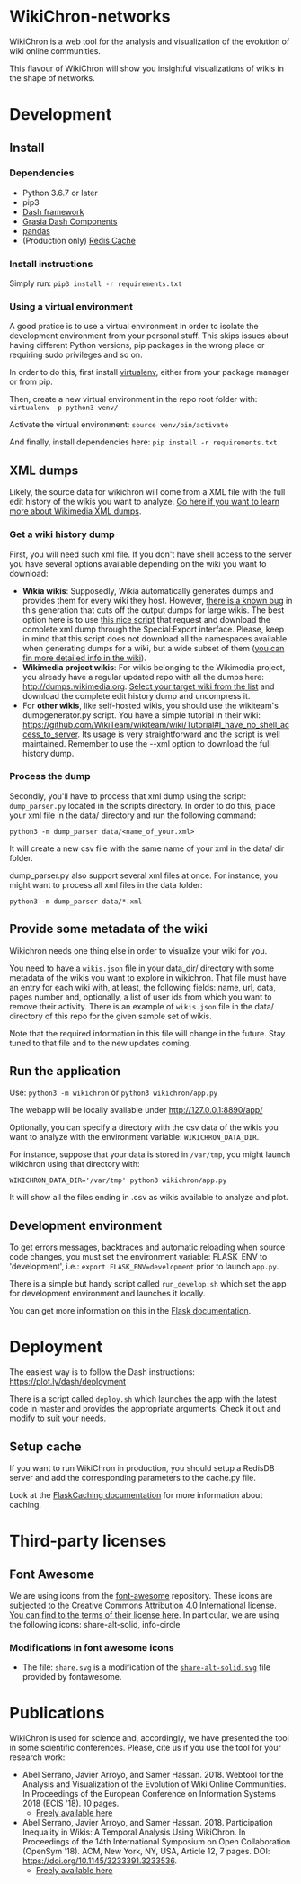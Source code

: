 # WikiChron-networks
WikiChron is a web tool for the analysis and visualization of the evolution of wiki online communities.

This flavour of WikiChron will show you insightful visualizations of wikis in the shape of networks.

# Development

## Install
### Dependencies
* Python 3.6.7 or later
* pip3
* [Dash framework](https://plot.ly/dash)
* [Grasia Dash Components](https://github.com/Grasia/grasia-dash-components)
* [pandas](pandas.pydata.org)
* (Production only) [Redis Cache](https://redis.io/)

### Install instructions
Simply run: `pip3 install -r requirements.txt`

### Using a virtual environment
A good pratice is to use a virtual environment in order to isolate the development environment from your personal stuff. This skips issues about having different Python versions, pip packages in the wrong place or requiring sudo privileges and so on.

In order to do this, first install [virtualenv](http://docs.python-guide.org/en/latest/dev/virtualenvs/), either from your package manager or from pip.

Then, create a new virtual environment in the repo root folder with:
`virtualenv -p python3 venv/`

Activate the virtual environment:
`source venv/bin/activate`

And finally, install dependencies here:
`pip install -r requirements.txt`

## XML dumps
Likely, the source data for wikichron will come from a XML file with the full edit history of the wikis you want to analyze. [Go here if you want to learn more about Wikimedia XML dumps](https://www.mediawiki.org/wiki/Manual:Backing_up_a_wiki#Backup_the_content_of_the_wiki_(XML_dump)).

### Get a wiki history dump

First, you will need such xml file. If you don't have shell access to the server you have several options available depending on the wiki you want to download:

- **Wikia wikis**: Supposedly, Wikia automatically generates dumps and provides them for every wiki they host. However, [there is a known bug](http://memory-alpha.wikia.com/wiki/Forum:FYI:_Corrupted_database_backups_(dumps)) in this generation that cuts off the output dumps for large wikis. The best option here is to use [this nice script](https://github.com/Akronix/wikia_dump_downloader) that request and download the complete xml dump through the Special:Export interface. Please, keep in mind that this script does not download all the namespaces available when generating dumps for a wiki, but a wide subset of them ([you can fin more detailed info in the wiki](https://github.com/Grasia/WikiChron/wiki/Basic-concepts#assumptions)).
- **Wikimedia project wikis**: For wikis belonging to the Wikimedia project, you already have a regular updated repo with all the dumps here: http://dumps.wikimedia.org. [Select your target wiki from the list](https://dumps.wikimedia.org/backup-index-bydb.html) and download the complete edit history dump and uncompress it.
- For **other wikis**, like self-hosted wikis, you should use the wikiteam's dumpgenerator.py script. You have a simple tutorial in their wiki: https://github.com/WikiTeam/wikiteam/wiki/Tutorial#I_have_no_shell_access_to_server. Its usage is very straightforward and the script is well maintained. Remember to use the --xml option to download the full history dump.

### Process the dump
Secondly, you'll have to process that xml dump using the script: `dump_parser.py` located in the scripts directory.
In order to do this, place your xml file in the data/ directory and run the following command:

`python3 -m dump_parser data/<name_of_your.xml>`

It will create a new csv file with the same name of your xml in the data/ dir folder.

dump_parser.py also support several xml files at once. For instance, you might want to process all xml files in the data folder:

`python3 -m dump_parser data/*.xml`

## Provide some metadata of the wiki
Wikichron needs one thing else in order to visualize your wiki for you.

You need to have a `wikis.json` file in your data_dir/ directory with some metadata of the wikis you want to explore in wikichron.
That file must have an entry for each wiki with, at least, the following fields: name, url, data, pages number and, optionally, a list of user ids from which you want to remove their activity.
There is an example of `wikis.json` file in the data/ directory of this repo for the given sample set of wikis.

Note that the required information in this file will change in the future. Stay tuned to that file and to the new updates coming.

## Run the application
Use: `python3 -m wikichron` or `python3 wikichron/app.py`

The webapp will be locally available under http://127.0.0.1:8890/app/

Optionally, you can specify a directory with the csv data of the wikis you want to analyze with the environment variable: `WIKICHRON_DATA_DIR`.

For instance, suppose that your data is stored in `/var/tmp`, you might launch wikichron using that directory with:

`WIKICHRON_DATA_DIR='/var/tmp' python3 wikichron/app.py`

It will show all the files ending in .csv as wikis available to analyze and plot.

## Development environment

To get errors messages, backtraces and automatic reloading when source code changes, you must set the environment variable: FLASK_ENV to 'development', i.e.: `export FLASK_ENV=development` prior to launch `app.py`.

There is a simple but handy script called `run_develop.sh` which set the app for development environment and launches it locally.

You can get more information on this in the [Flask documentation](http://flask.pocoo.org/docs/1.0/server/).

# Deployment
The easiest way is to follow the Dash instructions: https://plot.ly/dash/deployment

There is a script called `deploy.sh` which launches the app with the latest code in master and provides the appropriate arguments. Check it out and modify to suit your needs.

## Setup cache
If you want to run WikiChron in production, you should setup a RedisDB server and add the corresponding parameters to the cache.py file.

Look at the [FlaskCaching documentation](https://pythonhosted.org/Flask-Caching/#rediscache) for more information about caching.


# Third-party licenses

## Font Awesome
We are using icons from the [font-awesome](https://fontawesome.com) repository. These icons are subjected to the Creative Commons Attribution 4.0 International license. [You can find to the terms of their license here](https://fontawesome.com/license).
In particular, we are using the following icons: share-alt-solid, info-circle

### Modifications in font awesome icons
* The file: `share.svg` is a modification of the [`share-alt-solid.svg`](https://fontawesome.com/icons/share-alt?style=solid) file provided by fontawesome.

# Publications

WikiChron is used for science and, accordingly, we have presented the tool in some scientific conferences. Please, cite us if you use the tool for your research work:
* Abel Serrano, Javier Arroyo, and Samer Hassan. 2018. Webtool for the Analysis and Visualization of the Evolution of Wiki Online Communities. In Proceedings of the European Conference on Information Systems 2018 (ECIS '18). 10 pages.
  * [Freely available here](http://ecis2018.eu/wp-content/uploads/2018/09/2169-doc.pdf)
* Abel Serrano, Javier Arroyo, and Samer Hassan. 2018. Participation Inequality in Wikis: A Temporal Analysis Using WikiChron. In Proceedings of the 14th International Symposium on Open Collaboration (OpenSym '18). ACM, New York, NY, USA, Article 12, 7 pages. DOI: https://doi.org/10.1145/3233391.3233536.
  * [Freely available here](http://www.opensym.org/wp-content/uploads/2018/07/OpenSym2018_paper_31-1.pdf)



